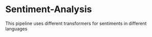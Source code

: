 # Sentiment-Analysis
This pipeline uses different transformers for sentiments in different languages
